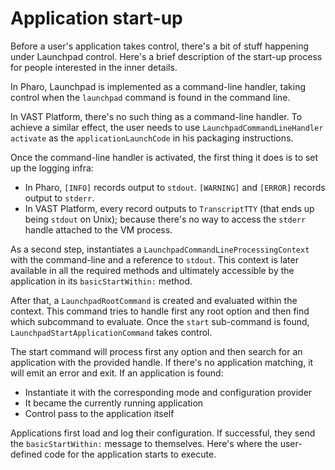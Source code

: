 # Application start-up

Before a user's application takes control, there's a bit of stuff happening under
Launchpad control. Here's a brief description of the start-up process
for people interested in the inner details.

In Pharo, Launchpad is implemented as a command-line handler, taking control
when the `launchpad` command is found in the command line.

In VAST Platform, there's no such thing as a command-line handler. To achieve a
similar effect, the user needs to use `LaunchpadCommandLineHandler activate` as the
`applicationLaunchCode` in his packaging instructions.

Once the command-line handler is activated, the first thing it does is to set up
the logging infra:

- In Pharo, `[INFO]` records output to `stdout`. `[WARNING]` and `[ERROR]`
  records output to `stderr`.
- In VAST Platform, every record outputs to `TranscriptTTY` (that ends up being
  `stdout` on Unix); because there's no way to access the `stderr` handle
  attached to the VM process.

As a second step, instantiates a `LaunchpadCommandLineProcessingContext` with
the command-line and a reference to `stdout`. This context is later available
in all the required methods and ultimately accessible by the application in its
`basicStartWithin:` method.

After that, a `LaunchpadRootCommand` is created and evaluated within the context.
This command tries to handle first any root option and then find which subcommand
to evaluate. Once the `start` sub-command is found, `LaunchpadStartApplicationCommand`
takes control.

The start command will process first any option and then search for an application
with the provided handle. If there's no application matching, it will emit an error
and exit. If an application is found:

- Instantiate it with the corresponding mode and configuration provider
- It became the currently running application
- Control pass to the application itself

Applications first load and log their configuration. If successful, they send the
`basicStartWithin:` message to themselves. Here's where the user-defined code
for the application starts to execute.
